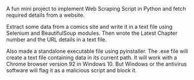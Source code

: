 A fun mini project to implement Web Scraping Script in Python and fetch required details from a website. 

Extract some data from a comics site and write it in a text file using Selenium and BeautifulSoup modules. Then wrote the Latest Chapter number and the URL details in a text file. 

Also made a standalone executable file using pyinstaller. The .exe file will create a text file containing data in its current path. It will work with a Chrome browser version 92 in Windows 10. But Windows or the antivirus software will flag it as a malicious script and block it.
